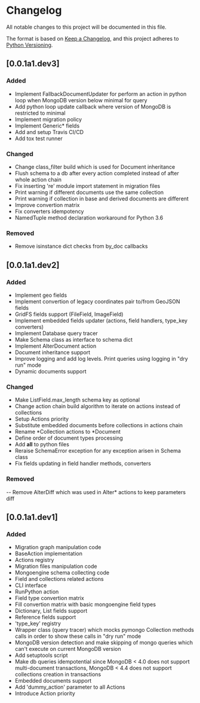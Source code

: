 # Changelog
All notable changes to this project will be documented in this file.

The format is based on [Keep a Changelog](https://keepachangelog.com/en/1.0.0/),
and this project adheres to
[Python Versioning](https://www.python.org/dev/peps/pep-0440/#public-version-identifiers).

## [0.0.1a1.dev3]
### Added
- Implement FallbackDocumentUpdater for perform an action in python loop when MongoDB version
  below minimal for query
- Add python loop update callback where version of MongoDB is restricted to minimal
- Implement migration policy
- Implement Generic* fields
- Add and setup Travis CI/CD
- Add tox test runner

### Changed
- Change class_filter build which is used for Document inheritance
- Flush schema to a db after every action completed instead of after whole action chain
- Fix inserting 're' module import statement in migration files
- Print warning if different documents use the same collection
- Print warning if collection in base and derived documents are different
- Improve convertion matrix
- Fix converters idempotency
- NamedTuple method declaration workaround for Python 3.6

### Removed
- Remove isinstance dict checks from by_doc callbacks


## [0.0.1a1.dev2]
### Added
- Implement geo fields
- Implement convertion of legacy coordinates pair to/from GeoJSON fields
- GridFS fields support (FileField, ImageField)
- Implement embedded fields updater (actions, field handlers, type_key converters)
- Implement Database query tracer
- Make Schema class as interface to schema dict
- Implement AlterDocument action
- Document inheritance support
- Improve logging and add log levels. Print queries using logging in "dry run" mode
- Dynamic documents support

### Changed
- Make ListField.max_length schema key as optional
- Change action chain build algorithm to iterate on actions instead of collections
- Setup Actions priority
- Substitute embedded documents before collections in actions chain
- Rename *Collection actions to *Document
- Define order of document types processing
- Add __all__ to python files
- Reraise SchemaError exception for any exception arisen in Schema class
- Fix fields updating in field handler methods, converters

### Removed
-- Remove AlterDiff which was used in Alter* actions to keep parameters diff


## [0.0.1a1.dev1]
### Added
- Migration graph manipulation code
- BaseAction implementation
- Actions registry
- Migration files manipulation code
- Mongoengine schema collecting code
- Field and collections related actions
- CLI interface
- RunPython action
- Field type convertion matrix
- Fill convertion matrix with basic mongoengine field types
- Dictionary, List fields support
- Reference fields support
- 'type_key' registry
- Wrapper class (query tracer) which mocks pymongo Collection methods calls in order to show these
  calls in "dry run" mode
- MongoDB version detection and make skipping of mongo queries which can't execute on current
  MongoDB version
- Add setuptools script
- Make db queries idempotential since MongoDB < 4.0 does not support multi-document transactions,
  MongoDB < 4.4 does not support collections creation in transactions
- Embedded documents support
- Add 'dummy_action' parameter to all Actions
- Introduce Action priority
